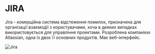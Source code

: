 # JIRA

Jira - комерційна система відстеження помилок, призначена для організації взаємодії з користувачами, хоча в деяких випадках використовується для управління проектами. Розроблена компанією Atlassian, одна із двох її основних продуктів. Має веб-інтерфейс.

![Jira](https://github.com/user-attachments/assets/0fce1907-3e03-4812-bb83-ed0fa2642a17)

